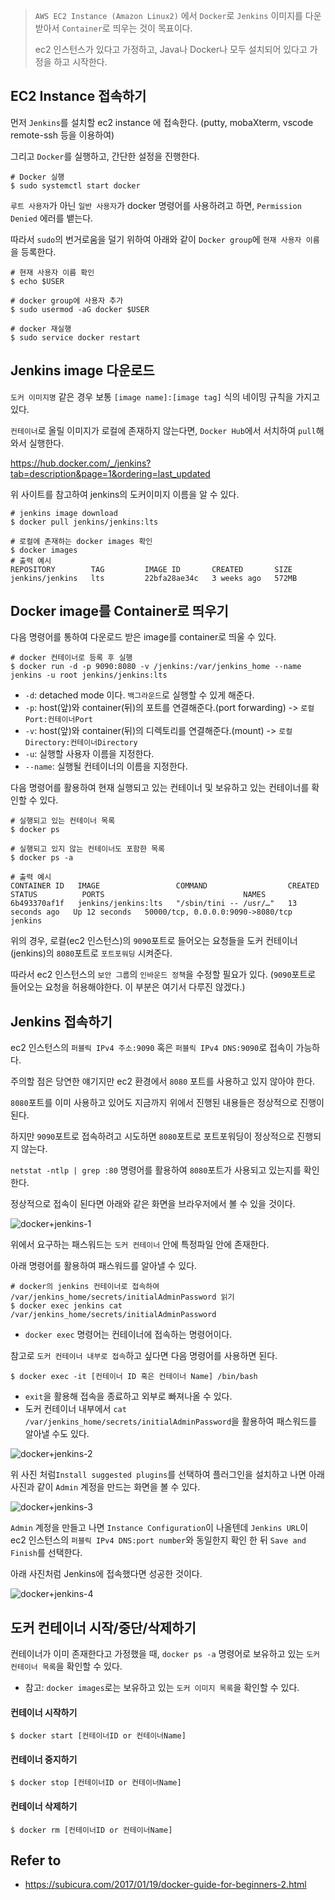 > `AWS EC2 Instance (Amazon Linux2)` 에서 `Docker`로 `Jenkins` 이미지를 다운받아서 `Container`로 띄우는 것이 목표이다.
>
> ec2 인스턴스가 있다고 가정하고, Java나 Docker나 모두 설치되어 있다고 가정을 하고 시작한다.



## EC2 Instance 접속하기

먼저 `Jenkins`를 설치할 ec2 instance 에 접속한다. (putty, mobaXterm, vscode remote-ssh 등을 이용하여)

그리고 `Docker`를 실행하고, 간단한 설정을 진행한다.

```shell
# Docker 실행
$ sudo systemctl start docker
```



`루트 사용자`가 아닌 `일반 사용자`가 docker 명령어를 사용하려고 하면, `Permission Denied` 에러를 뱉는다.

따라서 `sudo`의 번거로움을 덜기 위하여 아래와 같이 `Docker group`에 `현재 사용자 이름`을 등록한다.

```shell
# 현재 사용자 이름 확인
$ echo $USER

# docker group에 사용자 추가
$ sudo usermod -aG docker $USER

# docker 재실행
$ sudo service docker restart
```



## Jenkins image 다운로드

`도커 이미지명` 같은 경우 보통 `[image name]:[image tag]` 식의 네이밍 규칙을 가지고 있다.

`컨테이너`로 올릴 이미지가 로컬에 존재하지 않는다면, `Docker Hub`에서 서치하여 `pull`해와서 실행한다. 



https://hub.docker.com/_/jenkins?tab=description&page=1&ordering=last_updated

위 사이트를 참고하여 jenkins의 도커이미지 이름을 알 수 있다.

```shell
# jenkins image download
$ docker pull jenkins/jenkins:lts

# 로컬에 존재하는 docker images 확인
$ docker images
# 출력 예시
REPOSITORY        TAG         IMAGE ID       CREATED       SIZE
jenkins/jenkins   lts         22bfa28ae34c   3 weeks ago   572MB 
```



## Docker image를 Container로 띄우기

다음 명령어를 통하여 다운로드 받은 image를 container로 띄울 수 있다.

```shell
# docker 컨테이너로 등록 후 실행
$ docker run -d -p 9090:8080 -v /jenkins:/var/jenkins_home --name jenkins -u root jenkins/jenkins:lts
```

- `-d`: detached mode 이다. `백그라운드`로 실행할 수 있게 해준다.
- `-p`: host(앞)와 container(뒤)의 포트를 연결해준다.(port forwarding) -> `로컬Port:컨테이너Port`
- `-v`: host(앞)와 container(뒤)의 디렉토리를 연결해준다.(mount) -> `로컬Directory:컨테이너Directory`
- `-u`: 실행할 사용자 이름을 지정한다.
- `--name`: 실행될 컨테이너의 이름을 지정한다.



다음 명령어를 활용하여 현재 실행되고 있는 컨테이너 및 보유하고 있는 컨테이너를 확인할 수 있다.

```shell
# 실행되고 있는 컨테이너 목록
$ docker ps

# 실행되고 있지 않는 컨테이너도 포함한 목록
$ docker ps -a

# 출력 예시
CONTAINER ID   IMAGE                 COMMAND                  CREATED          STATUS          PORTS                               NAMES
6b493370af1f   jenkins/jenkins:lts   "/sbin/tini -- /usr/…"   13 seconds ago   Up 12 seconds   50000/tcp, 0.0.0.0:9090->8080/tcp   jenkins
```

위의 경우, 로컬(ec2 인스턴스)의 `9090`포트로 들어오는 요청들을 도커 컨테이너(jenkins)의 `8080`포트로 `포트포워딩` 시켜준다.

따라서 ec2 인스턴스의 `보안 그룹`의 `인바운드 정책`을 수정할 필요가 있다.
(`9090`포트로 들어오는 요청을 허용해야한다. 이 부분은 여기서 다루진 않겠다.)



## Jenkins 접속하기

ec2 인스턴스의 `퍼블릭 IPv4 주소:9090` 혹은 `퍼블릭 IPv4 DNS:9090`로 접속이 가능하다.

주의할 점은 당연한 얘기지만 ec2 환경에서 `8080` 포트를 사용하고 있지 않아야 한다.

`8080`포트를 이미 사용하고 있어도 지금까지 위에서 진행된 내용들은 정상적으로 진행이 된다.

하지만 `9090`포트로 접속하려고 시도하면 `8080`포트로 포트포워딩이 정상적으로 진행되지 않는다.

`netstat -ntlp | grep :80` 명령어를 활용하여 `8080`포트가 사용되고 있는지를 확인한다.



정상적으로 접속이 된다면 아래와 같은 화면을 브라우저에서 볼 수 있을 것이다.

![docker+jenkins-1](https://user-images.githubusercontent.com/52652338/126866296-4ff3f4a2-20dc-49bd-a537-d263eab191ac.PNG)

위에서 요구하는 패스워드는 `도커 컨테이너` 안에 특정파일 안에 존재한다.

아래 명령어를 활용하여 패스워드를 알아낼 수 있다.

```shell
# docker의 jenkins 컨테이너로 접속하여 /var/jenkins_home/secrets/initialAdminPassword 읽기
$ docker exec jenkins cat /var/jenkins_home/secrets/initialAdminPassword
```

- `docker exec` 명령어는 컨테이너에 접속하는 명령어이다.



참고로 `도커 컨테이너 내부로 접속`하고 싶다면 다음 명령어를 사용하면 된다.

```shell
$ docker exec -it [컨테이너 ID 혹은 컨테이너 Name] /bin/bash
```

- `exit`을 활용해 접속을 종료하고 외부로 빠져나올 수 있다.
- 도커 컨테이너 내부에서 `cat /var/jenkins_home/secrets/initialAdminPassword`을 활용하여 패스워드를 알아낼 수도 있다.



![docker+jenkins-2](https://user-images.githubusercontent.com/52652338/126866298-6beb5719-4afd-48cf-a592-dbf06df6c850.PNG)

위 사진 처럼`Install suggested plugins`를 선택하여 플러그인을 설치하고 나면 아래 사진과 같이 `Admin` 계정을 만드는 화면을 볼 수 있다.

![docker+jenkins-3](https://user-images.githubusercontent.com/52652338/126866299-4b10e1e9-8070-4f2b-873e-30144c53479b.PNG)

`Admin` 계정을 만들고 나면 `Instance Configuration`이 나올텐데 `Jenkins URL`이 ec2 인스턴스의 `퍼블릭 IPv4 DNS:port number`와 동일한지 확인 한 뒤 `Save and Finish`를 선택한다.



아래 사진처럼 Jenkins에 접속했다면 성공한 것이다.

![docker+jenkins-4](https://user-images.githubusercontent.com/52652338/126866301-26bcf19b-daf3-4a70-aa9a-13a6847b3732.PNG)



## 도커 컨테이너 시작/중단/삭제하기

컨테이너가 이미 존재한다고 가정했을 때, `docker ps -a` 명령어로 보유하고 있는 `도커 컨테이너 목록`을 확인할 수 있다.

* 참고: `docker images`로는 보유하고 있는 `도커 이미지 목록`을 확인할 수 있다.



#### 컨테이너 시작하기

```shell
$ docker start [컨테이너ID or 컨테이너Name]
```



#### 컨테이너 중지하기

```shell
$ docker stop [컨테이너ID or 컨테이너Name]
```



#### 컨테이너 삭제하기

```shell
$ docker rm [컨테이너ID or 컨테이너Name]
```



## Refer to

- https://subicura.com/2017/01/19/docker-guide-for-beginners-2.html

